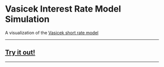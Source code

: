 # Vasicek Interest Rate Model Simulation

A visualization of the [Vasicek short rate model](https://en.wikipedia.org/wiki/Vasicek_model)

---
## [Try it out!](https://www.chrislross.com/VasicekInterestRateModelSim/)
---
